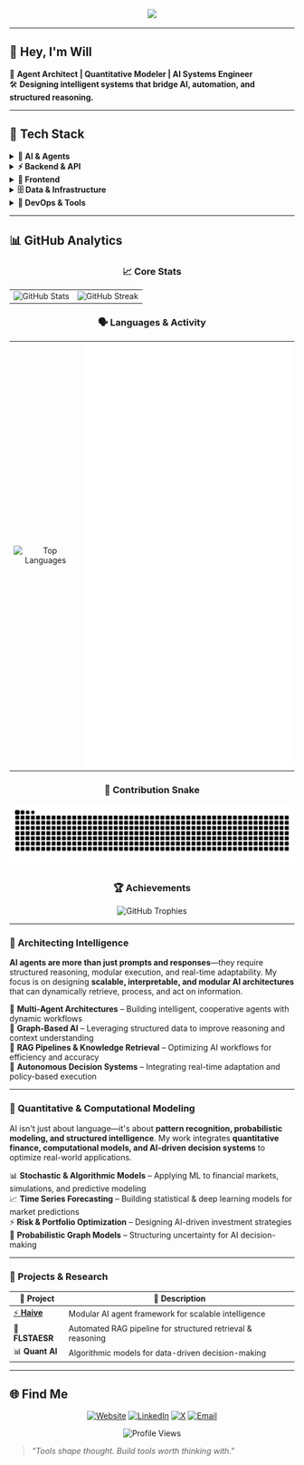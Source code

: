 <!--
  pr1m8 / pr1m8 — Profile README
  Theme: Hacker Purple (+ Neon Green accent)
  Keep the palette tight and consistent across images/cards.
-->
<!-- Header: theme-aware typing banner -->
<p align="center">
  <picture>
    <!-- Dark mode -->
    <source media="(prefers-color-scheme: dark)" srcset="https://readme-typing-svg.herokuapp.com/?lines=AI+Agent+Architect;Autonomous+Systems+Engineer;Graph+AI+%7C+RAG+%7C+Quant&font=Fira+Code&color=%23A855F7&center=true&width=720&height=50">
    <!-- Light mode (slightly deeper violet for contrast) -->
    <img src="https://readme-typing-svg.herokuapp.com/?lines=AI+Agent+Architect;Autonomous+Systems+Engineer;Graph+AI+%7C+RAG+%7C+Quant&font=Fira+Code&color=%236D28D9&center=true&width=720&height=50" />
  </picture>
</p>

---

## 👾 **Hey, I'm Will**

🚀 **Agent Architect | Quantitative Modeler | AI Systems Engineer**  
🛠 **Designing intelligent systems that bridge AI, automation, and structured reasoning.**

---

## 🧰 Tech Stack

<details>
<summary><b>🤖 AI & Agents</b></summary>
<br>
<p align="center">
<a href="https://www.langchain.com/">
  <img alt="LangChain" src="https://img.shields.io/badge/%20-LangChain-30363d?style=flat&labelColor=0D1117&logo=langchain&logoColor=A855F7">
</a>
<a href="https://langgraph.dev/">
  <img alt="LangGraph" src="https://img.shields.io/badge/%20-LangGraph-30363d?style=flat&labelColor=0D1117&logo=langchain&logoColor=A855F7">
</a>
</p>
</details>

<details>
<summary><b>⚡ Backend & API</b></summary>
<br>
<p align="center">
<a href="https://www.python.org/">
  <img alt="Python" src="https://img.shields.io/badge/Python-%20?style=flat&logo=python&logoColor=A855F7&labelColor=0D1117&color=30363d">
</a>
<a href="https://docs.pydantic.dev/">
  <img alt="Pydantic" src="https://img.shields.io/badge/Pydantic-%20?style=flat&logo=pydantic&logoColor=A855F7&labelColor=0D1117&color=30363d">
</a>
<a href="https://fastapi.tiangolo.com/">
  <img alt="FastAPI" src="https://img.shields.io/badge/FastAPI-%20?style=flat&logo=fastapi&logoColor=A855F7&labelColor=0D1117&color=30363d">
</a>
</p>
</details>

<details>
<summary><b>🎨 Frontend</b></summary>
<br>
<p align="center">
<a href="https://www.typescriptlang.org/">
  <img alt="TypeScript" src="https://img.shields.io/badge/TypeScript-%20?style=flat&logo=typescript&logoColor=A855F7&labelColor=0D1117&color=30363d">
</a>
<a href="https://react.dev/">
  <img alt="React" src="https://img.shields.io/badge/React-%20?style=flat&logo=react&logoColor=A855F7&labelColor=0D1117&color=30363d">
</a>
<a href="https://nextjs.org/">
  <img alt="Next.js" src="https://img.shields.io/badge/Next.js-%20?style=flat&logo=nextdotjs&logoColor=A855F7&labelColor=0D1117&color=30363d">
</a>
<a href="https://tauri.app/">
  <img alt="Tauri" src="https://img.shields.io/badge/Tauri-%20?style=flat&logo=tauri&logoColor=A855F7&labelColor=0D1117&color=30363d">
</a>
</p>
</details>

<details>
<summary><b>🗄️ Data & Infrastructure</b></summary>
<br>
<p align="center">
<a href="https://www.postgresql.org/">
  <img alt="PostgreSQL" src="https://img.shields.io/badge/PostgreSQL-%20?style=flat&logo=postgresql&logoColor=A855F7&labelColor=0D1117&color=30363d">
</a>
<a href="https://www.docker.com/">
  <img alt="Docker" src="https://img.shields.io/badge/Docker-%20?style=flat&logo=docker&logoColor=A855F7&labelColor=0D1117&color=30363d">
</a>
<a href="https://www.linux.org/">
  <img alt="Linux" src="https://img.shields.io/badge/Linux-%20?style=flat&logo=linux&logoColor=A855F7&labelColor=0D1117&color=30363d">
</a>
<a href="https://supabase.com/">
  <img alt="Supabase" src="https://img.shields.io/badge/Supabase-%20?style=flat&logo=supabase&logoColor=A855F7&labelColor=0D1117&color=30363d">
</a>
</p>
</details>

<details>
<summary><b>🔧 DevOps & Tools</b></summary>
<br>
<p align="center">
<a href="https://github.com/">
  <img alt="GitHub" src="https://img.shields.io/badge/GitHub-%20?style=flat&logo=github&logoColor=A855F7&labelColor=0D1117&color=30363d">
</a>
<a href="https://pre-commit.com/">
  <img alt="pre-commit" src="https://img.shields.io/badge/pre--commit-%20?logo=pre-commit&logoColor=A855F7&labelColor=0D1117&color=30363d">
</a>
<a href="https://www.sphinx-doc.org/">
  <img alt="Sphinx" src="https://img.shields.io/badge/Sphinx-%20?style=flat&logo=sphinx&logoColor=A855F7&labelColor=0D1117&color=30363d">
</a>
</p>
</details>

---

## 📊 GitHub Analytics

<div align="center">

### 📈 Core Stats
<table>
<tr>
<td align="center">
  <!-- GitHub stats -->
  <img src="https://github-readme-stats.vercel.app/api?username=pr1m8&show_icons=true&theme=dark&bg_color=0D1117&text_color=A855F7&title_color=A855F7&icon_color=8B5CF6&border_color=30363d&hide_border=true&include_all_commits=true&count_private=true" alt="GitHub Stats" />
</td>
<td align="center">
  <!-- GitHub streak -->
  <img src="https://streak-stats.demolab.com?user=pr1m8&hide_border=true&background=0D1117&ring=8B5CF6&fire=A7F3D0&currStreakNum=E9D5FF&currStreakLabel=8B5CF6&sideNums=A7F3D0&sideLabels=6EE7B7&dates=8B5CF6" alt="GitHub Streak" />
</td>
</tr>
</table>

### 🗣️ Languages & Activity
<table>
<tr>
<td align="center">
  <!-- Top languages -->
  <img src="https://github-readme-stats.vercel.app/api/top-langs/?username=pr1m8&layout=compact&theme=dark&bg_color=0D1117&text_color=A855F7&title_color=A855F7&border_color=30363d&hide_border=true&langs_count=8" alt="Top Languages" />
</td>
<td align="center">
  <!-- Lines of code from metrics -->
  <img src="./metrics.svg" alt="Lines of Code & Detailed Metrics" width="400" />
</td>
</tr>
</table>

### 🐍 Contribution Snake
<!-- Snake animation eating the contributions -->
<picture>
  <source media="(prefers-color-scheme: dark)" srcset="https://github.com/pr1m8/pr1m8/blob/output/github-contribution-grid-snake-dark.svg">
  <source media="(prefers-color-scheme: light)" srcset="https://github.com/pr1m8/pr1m8/blob/output/github-contribution-grid-snake.svg">
  <img alt="github contribution grid snake animation" src="https://github.com/pr1m8/pr1m8/blob/output/github-contribution-grid-snake.svg">
</picture>

### 🏆 Achievements
<img src="https://github-profile-trophy.vercel.app/?username=pr1m8&theme=darkhub&no-frame=true&no-bg=true&margin-w=4&column=4" alt="GitHub Trophies" />

</div>

---

### **🔹 Architecting Intelligence**

**AI agents are more than just prompts and responses**—they require structured reasoning, modular execution, and real-time adaptability. My focus is on designing **scalable, interpretable, and modular AI architectures** that can dynamically retrieve, process, and act on information.

🔹 **Multi-Agent Architectures** – Building intelligent, cooperative agents with dynamic workflows  
🔹 **Graph-Based AI** – Leveraging structured data to improve reasoning and context understanding  
🔹 **RAG Pipelines & Knowledge Retrieval** – Optimizing AI workflows for efficiency and accuracy  
🔹 **Autonomous Decision Systems** – Integrating real-time adaptation and policy-based execution

---

### **🔹 Quantitative & Computational Modeling**

AI isn't just about language—it's about **pattern recognition, probabilistic modeling, and structured intelligence**. My work integrates **quantitative finance, computational models, and AI-driven decision systems** to optimize real-world applications.

📊 **Stochastic & Algorithmic Models** – Applying ML to financial markets, simulations, and predictive modeling  
📈 **Time Series Forecasting** – Building statistical & deep learning models for market predictions  
⚡ **Risk & Portfolio Optimization** – Designing AI-driven investment strategies  
🔢 **Probabilistic Graph Models** – Structuring uncertainty for AI decision-making

---

### **🔹 Projects & Research**

| 🔧 **Project** | 📝 **Description** |
|-----------|---------------|
| [⚡ **Haive**](https://github.com/0rac130fD31phi/haive) | Modular AI agent framework for scalable intelligence |
| 🔬 **FLSTAESR** | Automated RAG pipeline for structured retrieval & reasoning |
| 📊 **Quant AI** | Algorithmic models for data-driven decision-making |

---

## 🌐 Find Me

<p align="center">
  <a href="#" target="_blank"><img alt="Website" src="https://img.shields.io/badge/Website-0D1117?logo=firefox-browser&labelColor=0D1117&logoColor=A855F7&color=30363d"></a>
  <a href="#" target="_blank"><img alt="LinkedIn" src="https://img.shields.io/badge/LinkedIn-0D1117?logo=linkedin&labelColor=0D1117&logoColor=A855F7&color=30363d"></a>
  <a href="#" target="_blank"><img alt="X" src="https://img.shields.io/badge/X-0D1117?logo=x&labelColor=0D1117&logoColor=A855F7&color=30363d"></a>
  <a href="mailto:" target="_blank"><img alt="Email" src="https://img.shields.io/badge/Email-0D1117?logo=gmail&labelColor=0D1117&logoColor=A855F7&color=30363d"></a>
</p>

<p align="center">
  <img src="https://komarev.com/ghpvc/?username=pr1m8&label=Profile%20Views&color=8B5CF6&style=for-the-badge" alt="Profile Views" />
</p>

> *"Tools shape thought. Build tools worth thinking with."*